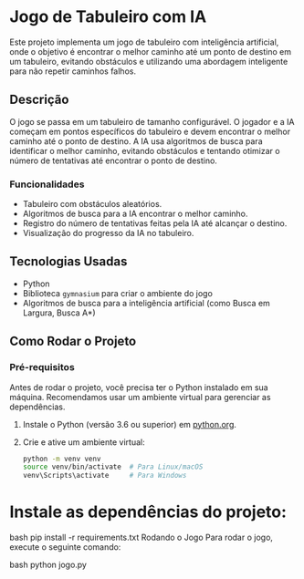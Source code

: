 # Jogo de Tabuleiro com IA

Este projeto implementa um jogo de tabuleiro com inteligência artificial, onde o objetivo é encontrar o melhor caminho até um ponto de destino em um tabuleiro, evitando obstáculos e utilizando uma abordagem inteligente para não repetir caminhos falhos.

## Descrição

O jogo se passa em um tabuleiro de tamanho configurável. O jogador e a IA começam em pontos específicos do tabuleiro e devem encontrar o melhor caminho até o ponto de destino. A IA usa algoritmos de busca para identificar o melhor caminho, evitando obstáculos e tentando otimizar o número de tentativas até encontrar o ponto de destino.

### Funcionalidades
- Tabuleiro com obstáculos aleatórios.
- Algoritmos de busca para a IA encontrar o melhor caminho.
- Registro do número de tentativas feitas pela IA até alcançar o destino.
- Visualização do progresso da IA no tabuleiro.

## Tecnologias Usadas
- Python
- Biblioteca `gymnasium` para criar o ambiente do jogo
- Algoritmos de busca para a inteligência artificial (como Busca em Largura, Busca A*)

## Como Rodar o Projeto

### Pré-requisitos
Antes de rodar o projeto, você precisa ter o Python instalado em sua máquina. Recomendamos usar um ambiente virtual para gerenciar as dependências.

1. Instale o Python (versão 3.6 ou superior) em [python.org](https://www.python.org/downloads/).
2. Crie e ative um ambiente virtual:

   ```bash
   python -m venv venv
   source venv/bin/activate  # Para Linux/macOS
   venv\Scripts\activate     # Para Windows

#   Instale as dependências do projeto:

bash
pip install -r requirements.txt
Rodando o Jogo
Para rodar o jogo, execute o seguinte comando:

bash
python jogo.py


